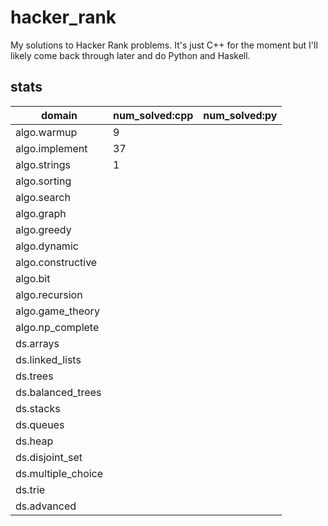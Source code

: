 # hacker_rank
My solutions to Hacker Rank problems. It's just C++ for the moment but I'll likely come back through later and do Python and Haskell.

## stats
|domain|num_solved:cpp|num_solved:py|
|---|---|---|
|algo.warmup|9||
|algo.implement|37||
|algo.strings|1||
|algo.sorting|||
|algo.search|||
|algo.graph|||
|algo.greedy|||
|algo.dynamic|||
|algo.constructive|||
|algo.bit|||
|algo.recursion|||
|algo.game_theory|||
|algo.np_complete|||
|ds.arrays|||
|ds.linked_lists|||
|ds.trees|||
|ds.balanced_trees|||
|ds.stacks|||
|ds.queues|||
|ds.heap|||
|ds.disjoint_set|||
|ds.multiple_choice|||
|ds.trie|||
|ds.advanced|||
